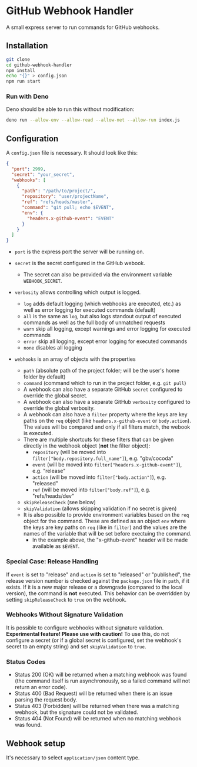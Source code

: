 # GitHub Webhook Handler

A small express server to run commands for GitHub webhooks.

## Installation

```bash
git clone
cd github-webhook-handler
npm install
echo "{}" > config.json
npm run start
```

### Run with Deno
Deno should be able to run this without modification:

```sh
deno run --allow-env --allow-read --allow-net --allow-run index.js
```

## Configuration

A `config.json` file is necessary. It should look like this:

```json
{
  "port": 2999,
  "secret": "your_secret",
  "webhooks": [
    {
      "path": "/path/to/project/",
      "repository": "user/projectName",
      "ref": "refs/heads/master",
      "command": "git pull; echo $EVENT",
      "env": {
        "headers.x-github-event": "EVENT"
      }
    }
  ]
}
```

- `port` is the express port the server will be running on.
- `secret` is the secret configured in the GitHub webook.
  - The secret can also be provided via the environment variable `WEBHOOK_SECRET`.
- `verbosity` allows controlling which output is logged.
  - `log` adds default logging (which webhooks are executed, etc.) as well as error logging for executed commands (default)
  - `all` is the same as `log`, but also logs standout output of executed commands as well as the full body of unmatched requests
  - `warn` skip all logging, except warnings and error logging for executed commands
  - `error` skip all logging, except error logging for executed commands
  - `none` disables all logging

- `webhooks` is an array of objects with the properties
  - `path` (absolute path of the project folder; will be the user's home folder by default)
  - `command` (command which to run in the project folder, e.g. `git pull`)
  - A webhook can also have a separate GitHub `secret` configured to override the global secret.
  - A webhook can also have a separate GitHub `verbosity` configured to override the global verbosity.
  - A webhook can also have a `filter` property where the keys are key paths on the `req` object (like `headers.x-github-event` or `body.action`). The values will be compared and only if all filters match, the webook is executed.
  - There are multiple shortcuts for these filters that can be given directly in the webhook object (**not** the filter object):
    - `repository` (will be moved into `filter["body.repository.full_name"]`), e.g. "gbv/cocoda"
    - `event` (will be moved into `filter["headers.x-github-event"]`), e.g. "release"
    - `action` (will be moved into `filter["body.action"]`), e.g. "released"
    - `ref` (will be moved into `filter["body.ref"]`), e.g. "refs/heads/dev"
  - `skipReleaseCheck` (see below)
  - `skipValidation` (allows skipping validation if no secret is given)
  - It is also possible to provide environment variables based on the `req` object for the command. These are defined as an object `env` where the keys are key paths on `req` (like in `filter`) and the values are the names of the variable that will be set before exectuing the command.
    - In the example above, the "x-github-event" header will be made available as `$EVENT`.

### Special Case: Release Handling
If `event` is set to "release" and `action` is set to "released" or "published", the release version number is checked against the `package.json` file in `path`, if it exists. If it is a new major release or a downgrade (compared to the local version), the command is **not** executed. This behavior can be overridden by setting `skipReleaseCheck` to `true` on the webhook.

### Webhooks Without Signature Validation
It is possible to configure webhooks without signature validation. **Experimental feature! Please use with caution!** To use this, do not configure a secret (or if a global secret is configured, set the webhook's secret to an empty string) and set `skipValidation` to `true`.

### Status Codes
- Status 200 (OK) will be returned when a matching webhook was found (the command itself is run asynchronously, so a failed command will not return an error code).
- Status 400 (Bad Request) will be returned when there is an issue parsing the request body.
- Status 403 (Forbidden) will be returned when there was a matching webhook, but the signature could not be validated.
- Status 404 (Not Found) will be returned when no matching webhook was found.

## Webhook setup

It's necessary to select `application/json` content type.
